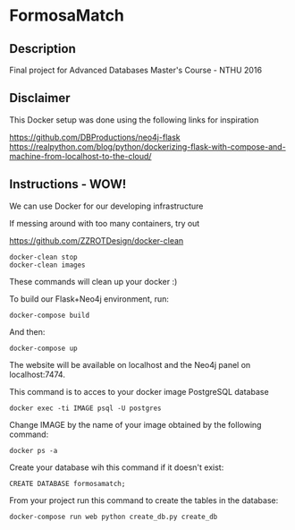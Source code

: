 # FormosaMatch

## Description

Final project for Advanced Databases Master's Course - NTHU 2016



## Disclaimer
This Docker setup was done using the following links for inspiration

https://github.com/DBProductions/neo4j-flask
https://realpython.com/blog/python/dockerizing-flask-with-compose-and-machine-from-localhost-to-the-cloud/

## Instructions - WOW!

We can use Docker for our developing infrastructure

If messing around with too many containers, try out

https://github.com/ZZROTDesign/docker-clean

	docker-clean stop
	docker-clean images

These commands will clean up your docker :)

To build our Flask+Neo4j environment, run:

	docker-compose build

And then:

	docker-compose up

The website will be available on localhost and the Neo4j panel on localhost:7474.

This command is to acces to your docker image PostgreSQL database

	docker exec -ti IMAGE psql -U postgres

Change IMAGE by the name of your image obtained by the following command:

	docker ps -a

Create your database wih this command if it doesn't exist:

	CREATE DATABASE formosamatch;

From your project run this command to create the tables in the database:

	docker-compose run web python create_db.py create_db
